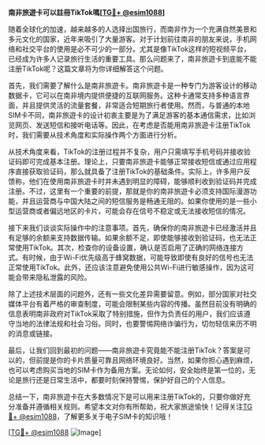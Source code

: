 **南非旅遊卡可以註冊TikTok嗎[[TG💪+ @esim1088](https://t.me/s/esim1088)]**

随着全球化的加速，越来越多的人选择出国旅行，而南非作为一个充满自然美景和多元文化的国家，近年来吸引了大量游客。对于计划前往南非的朋友来说，手机网络和社交平台的使用是必不可少的一部分。尤其是像TikTok这样的短视频平台，已经成为许多人记录旅行生活的重要工具。那么问题来了，南非旅遊卡到底能不能注册TikTok呢？这篇文章将为你详细解答这个问题。

首先，我们需要了解什么是南非旅遊卡。南非旅遊卡是一种专门为游客设计的移动数据卡，它可以在南非境内提供便捷的互联网服务。这种卡通常支持多种语言界面，并且提供灵活的流量套餐，非常适合短期旅行者使用。然而，与普通的本地SIM卡不同，南非旅遊卡的设计初衷主要是为了满足游客的基本通信需求，比如浏览网页、发送短信和接听电话等。因此，在考虑是否能用南非旅遊卡注册TikTok时，我们需要从技术角度和实际操作两个方面进行分析。

从技术角度来看，TikTok的注册过程并不复杂，用户只需填写手机号码并接收验证码即可完成基本注册。理论上，只要南非旅遊卡能够正常接收短信或通过应用程序直接获取验证码，那么就具备了注册TikTok的基础条件。实际上，许多用户反馈称，他们在使用南非旅遊卡时并未遇到明显的障碍，能够顺利收到验证码并完成注册。不过，这里有一个重要的前提，那就是你的南非旅遊卡必须支持国际漫游功能，并且运营商与中国大陆之间的短信服务是畅通无阻的。如果你使用的是一些小型运营商或者偏远地区的卡片，可能会存在信号不稳定或无法接收短信的情况。

接下来我们谈谈实际操作中的注意事项。首先，确保你的南非旅遊卡已经激活并且有足够的余额来支持数据传输。如果余额不足，即使能够接收到验证码，也无法正常使用TikTok。其次，检查你的设备设置，确认是否启用了正确的网络连接方式。有时候，由于Wi-Fi优先级高于蜂窝数据，可能导致即使有良好的信号也无法正常使用TikTok。此外，还应该注意避免使用公共Wi-Fi进行敏感操作，因为这可能会带来隐私泄露的风险。

除了上述技术层面的问题外，还有一些文化差异需要留意。例如，部分国家对社交媒体平台有着严格的审查制度，可能会限制某些内容的传播。虽然目前没有明确的信息表明南非政府对TikTok采取了特别措施，但作为负责任的用户，我们应该遵守当地的法律法规和社会习俗。同时，也要警惕网络诈骗行为，切勿轻信来历不明的消息或链接。

最后，让我们回到最初的问题——南非旅遊卡究竟能不能注册TikTok？答案是可以的，但前提是你的卡片质量可靠且网络环境良好。当然，如果你担心遇到麻烦，也可以考虑购买当地的SIM卡作为备用方案。无论如何，安全始终是第一位的，无论是旅行还是日常生活中，都要时刻保持警惕，保护好自己的个人信息。

总结一下，南非旅遊卡在大多数情况下是可以用来注册TikTok的，只要你做好充分准备并遵循相关规则。希望本文对你有所帮助，祝大家旅途愉快！记得关注[TG💪+ @esim1088](https://t.me/s/esim1088)，了解更多关于电子SIM卡的知识哦！

[[TG💪+ @esim1088](https://t.me/s/esim1088) ![Image](https://i.postimg.cc/4NQfJmqS/Snipaste-2025-05-13-00-14-12.png)]